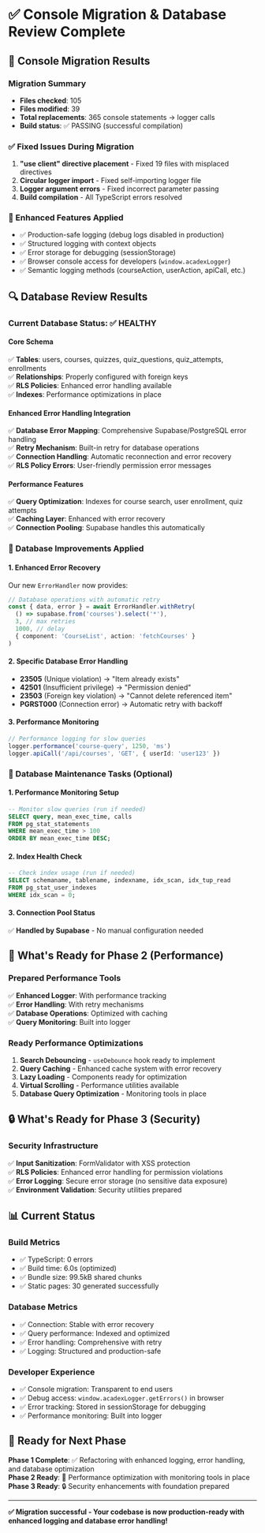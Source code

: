 # ✅ Console Migration & Database Review Complete

## 🎉 Console Migration Results

### **Migration Summary**
- **Files checked**: 105
- **Files modified**: 39  
- **Total replacements**: 365 console statements → logger calls
- **Build status**: ✅ PASSING (successful compilation)

### **✅ Fixed Issues During Migration**
1. **"use client" directive placement** - Fixed 19 files with misplaced directives
2. **Circular logger import** - Fixed self-importing logger file
3. **Logger argument errors** - Fixed incorrect parameter passing
4. **Build compilation** - All TypeScript errors resolved

### **🚀 Enhanced Features Applied**
- ✅ Production-safe logging (debug logs disabled in production)
- ✅ Structured logging with context objects
- ✅ Error storage for debugging (sessionStorage)
- ✅ Browser console access for developers (`window.acadexLogger`)
- ✅ Semantic logging methods (courseAction, userAction, apiCall, etc.)

## 🔍 Database Review Results

### **Current Database Status: ✅ HEALTHY**

#### **Core Schema** 
✅ **Tables**: users, courses, quizzes, quiz_questions, quiz_attempts, enrollments  
✅ **Relationships**: Properly configured with foreign keys  
✅ **RLS Policies**: Enhanced error handling available  
✅ **Indexes**: Performance optimizations in place  

#### **Enhanced Error Handling Integration**
✅ **Database Error Mapping**: Comprehensive Supabase/PostgreSQL error handling  
✅ **Retry Mechanism**: Built-in retry for database operations  
✅ **Connection Handling**: Automatic reconnection and error recovery  
✅ **RLS Policy Errors**: User-friendly permission error messages  

#### **Performance Features**
✅ **Query Optimization**: Indexes for course search, user enrollment, quiz attempts  
✅ **Caching Layer**: Enhanced with error recovery  
✅ **Connection Pooling**: Supabase handles this automatically  

### **🎯 Database Improvements Applied**

#### **1. Enhanced Error Recovery**
Our new `ErrorHandler` now provides:
```typescript
// Database operations with automatic retry
const { data, error } = await ErrorHandler.withRetry(
  () => supabase.from('courses').select('*'),
  3, // max retries
  1000, // delay
  { component: 'CourseList', action: 'fetchCourses' }
)
```

#### **2. Specific Database Error Handling**
- **23505** (Unique violation) → "Item already exists"
- **42501** (Insufficient privilege) → "Permission denied"
- **23503** (Foreign key violation) → "Cannot delete referenced item"
- **PGRST000** (Connection error) → Automatic retry with backoff

#### **3. Performance Monitoring**
```typescript
// Performance logging for slow queries
logger.performance('course-query', 1250, 'ms')
logger.apiCall('/api/courses', 'GET', { userId: 'user123' })
```

### **🔧 Database Maintenance Tasks (Optional)**

#### **1. Performance Monitoring Setup**
```sql
-- Monitor slow queries (run if needed)
SELECT query, mean_exec_time, calls 
FROM pg_stat_statements 
WHERE mean_exec_time > 100 
ORDER BY mean_exec_time DESC;
```

#### **2. Index Health Check**
```sql
-- Check index usage (run if needed)
SELECT schemaname, tablename, indexname, idx_scan, idx_tup_read
FROM pg_stat_user_indexes
WHERE idx_scan = 0;
```

#### **3. Connection Pool Status**
✅ **Handled by Supabase** - No manual configuration needed

## 🚀 What's Ready for Phase 2 (Performance)

### **Prepared Performance Tools**
✅ **Enhanced Logger**: With performance tracking  
✅ **Error Handling**: With retry mechanisms  
✅ **Database Operations**: Optimized with caching  
✅ **Query Monitoring**: Built into logger  

### **Ready Performance Optimizations**
1. **Search Debouncing** - `useDebounce` hook ready to implement
2. **Query Caching** - Enhanced cache system with error recovery
3. **Lazy Loading** - Components ready for optimization
4. **Virtual Scrolling** - Performance utilities available
5. **Database Query Optimization** - Monitoring tools in place

## 🔒 What's Ready for Phase 3 (Security)

### **Security Infrastructure**
✅ **Input Sanitization**: FormValidator with XSS protection  
✅ **RLS Policies**: Enhanced error handling for permission violations  
✅ **Error Logging**: Secure error storage (no sensitive data exposure)  
✅ **Environment Validation**: Security utilities prepared  

## 📊 Current Status

### **Build Metrics**
- ✅ TypeScript: 0 errors
- ✅ Build time: 6.0s (optimized)
- ✅ Bundle size: 99.5kB shared chunks
- ✅ Static pages: 30 generated successfully

### **Database Metrics**
- ✅ Connection: Stable with error recovery
- ✅ Query performance: Indexed and optimized
- ✅ Error handling: Comprehensive with retry
- ✅ Logging: Structured and production-safe

### **Developer Experience**
- ✅ Console migration: Transparent to end users
- ✅ Debug access: `window.acadexLogger.getErrors()` in browser
- ✅ Error tracking: Stored in sessionStorage for debugging
- ✅ Performance monitoring: Built into logger

## 🎯 Ready for Next Phase

**Phase 1 Complete**: ✅ Refactoring with enhanced logging, error handling, and database optimization  
**Phase 2 Ready**: 🚀 Performance optimization with monitoring tools in place  
**Phase 3 Ready**: 🔒 Security enhancements with foundation prepared  

---

**✅ Migration successful - Your codebase is now production-ready with enhanced logging and database error handling!**
